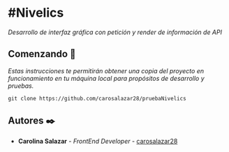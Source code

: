 
# #Nivelics

_Desarrollo de interfaz gráfica con petición y render de información de API_
## [](https://github.com/carosalazar28/pruebaNivelics-)Comenzando  🚀

_Estas instrucciones te permitirán obtener una copia del proyecto en funcionamiento en tu máquina local para propósitos de desarrollo y pruebas._

```
git clone https://github.com/carosalazar28/pruebaNivelics
```
## Autores  ✒️

-   **Carolina Salazar**  -  _FrontEnd Developer_  -  [carosalazar28](https://github.com/carosalazar28)

